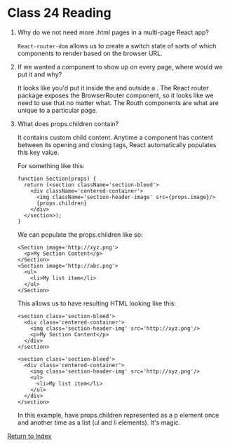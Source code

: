 # Class 24 Reading

1.  Why do we not need more .html pages in a multi-page React app?

    `React-router-dom` allows us to create a switch state of sorts of which components to render based on the browser URL.

2.  If we wanted a component to show up on every page, where would we put it and why?

    It looks like you'd put it inside the <BrowserRouter /> and outside a <Route />. The React router package exposes the BrowserRouter component, so it looks like we need to use that no matter what. The Routh components are what are unique to a particular page.

3.  What does props.children contain?

    It contains custom child content. Anytime a component has content between its opening and closing tags, React automatically populates this key value.

    For something like this:

    ```
    function Section(props) {
      return (<section className='section-bleed'>
        <div className='centered-container'>
          <img className='section-header-image' src={props.image}/>
          {props.children}
        </div>
      </section>);
    }
    ```

    We can populate the props.children like so:

    ```
    <Section image='http://xyz.png'>
      <p>My Section Content</p>
    </Section>
    <Section image='http://abc.png'>
      <ul>
        <li>My list item</li>
      </ul>
    </Section>
    ```

    This allows us to have resulting HTML looking like this:

    ```
    <section class='section-bleed'>
      <div class='centered-container'>
        <img class='section-header-img' src='http://xyz.png'/>
        <p>My Section Content</p>
      </div>
    </section>

    <section class='section-bleed'>
      <div class='centered-container'>
        <img class='section-header-img' src='http://xyz.png'/>
        <ul>
          <li>My list item</li>
        </ul>
      </div>
    </section>
    ```

    In this example, have props.children represented as a p element once and another time as a list (ul and li elements). It's magic.

[Return to Index](index.md)
